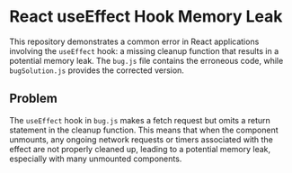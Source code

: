# React useEffect Hook Memory Leak
This repository demonstrates a common error in React applications involving the `useEffect` hook: a missing cleanup function that results in a potential memory leak.  The `bug.js` file contains the erroneous code, while `bugSolution.js` provides the corrected version.

## Problem
The `useEffect` hook in `bug.js` makes a fetch request but omits a return statement in the cleanup function. This means that when the component unmounts, any ongoing network requests or timers associated with the effect are not properly cleaned up, leading to a potential memory leak, especially with many unmounted components.